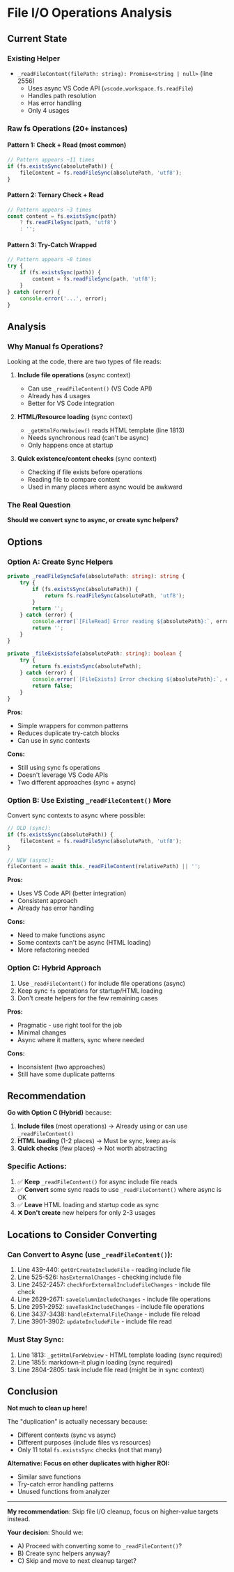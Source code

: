 # File I/O Operations Analysis

## Current State

### Existing Helper
- `_readFileContent(filePath: string): Promise<string | null>` (line 2556)
  - Uses async VS Code API (`vscode.workspace.fs.readFile`)
  - Handles path resolution
  - Has error handling
  - Only 4 usages

### Raw fs Operations (20+ instances)

#### Pattern 1: Check + Read (most common)
```typescript
// Pattern appears ~11 times
if (fs.existsSync(absolutePath)) {
    fileContent = fs.readFileSync(absolutePath, 'utf8');
}
```

#### Pattern 2: Ternary Check + Read
```typescript
// Pattern appears ~3 times
const content = fs.existsSync(path)
    ? fs.readFileSync(path, 'utf8')
    : '';
```

#### Pattern 3: Try-Catch Wrapped
```typescript
// Pattern appears ~8 times
try {
    if (fs.existsSync(path)) {
        content = fs.readFileSync(path, 'utf8');
    }
} catch (error) {
    console.error('...', error);
}
```

## Analysis

### Why Manual fs Operations?

Looking at the code, there are two types of file reads:

1. **Include file operations** (async context)
   - Can use `_readFileContent()` (VS Code API)
   - Already has 4 usages
   - Better for VS Code integration

2. **HTML/Resource loading** (sync context)
   - `_getHtmlForWebview()` reads HTML template (line 1813)
   - Needs synchronous read (can't be async)
   - Only happens once at startup

3. **Quick existence/content checks** (sync context)
   - Checking if file exists before operations
   - Reading file to compare content
   - Used in many places where async would be awkward

### The Real Question

**Should we convert sync to async, or create sync helpers?**

## Options

### Option A: Create Sync Helpers

```typescript
private _readFileSyncSafe(absolutePath: string): string {
    try {
        if (fs.existsSync(absolutePath)) {
            return fs.readFileSync(absolutePath, 'utf8');
        }
        return '';
    } catch (error) {
        console.error(`[FileRead] Error reading ${absolutePath}:`, error);
        return '';
    }
}

private _fileExistsSafe(absolutePath: string): boolean {
    try {
        return fs.existsSync(absolutePath);
    } catch (error) {
        console.error(`[FileExists] Error checking ${absolutePath}:`, error);
        return false;
    }
}
```

**Pros:**
- Simple wrappers for common patterns
- Reduces duplicate try-catch blocks
- Can use in sync contexts

**Cons:**
- Still using sync fs operations
- Doesn't leverage VS Code APIs
- Two different approaches (sync + async)

### Option B: Use Existing `_readFileContent()` More

Convert sync contexts to async where possible:

```typescript
// OLD (sync):
if (fs.existsSync(absolutePath)) {
    fileContent = fs.readFileSync(absolutePath, 'utf8');
}

// NEW (async):
fileContent = await this._readFileContent(relativePath) || '';
```

**Pros:**
- Uses VS Code API (better integration)
- Consistent approach
- Already has error handling

**Cons:**
- Need to make functions async
- Some contexts can't be async (HTML loading)
- More refactoring needed

### Option C: Hybrid Approach

1. Use `_readFileContent()` for include file operations (async)
2. Keep sync `fs` operations for startup/HTML loading
3. Don't create helpers for the few remaining cases

**Pros:**
- Pragmatic - use right tool for the job
- Minimal changes
- Async where it matters, sync where needed

**Cons:**
- Inconsistent (two approaches)
- Still have some duplicate patterns

## Recommendation

**Go with Option C (Hybrid)** because:

1. **Include files** (most operations) → Already using or can use `_readFileContent()`
2. **HTML loading** (1-2 places) → Must be sync, keep as-is
3. **Quick checks** (few places) → Not worth abstracting

### Specific Actions:

1. ✅ **Keep** `_readFileContent()` for async include file reads
2. ✅ **Convert** some sync reads to use `_readFileContent()` where async is OK
3. ✅ **Leave** HTML loading and startup code as sync
4. ❌ **Don't create** new helpers for only 2-3 usages

## Locations to Consider Converting

### Can Convert to Async (use `_readFileContent()`):

1. Line 439-440: `getOrCreateIncludeFile` - reading include file
2. Line 525-526: `hasExternalChanges` - checking include file
3. Line 2452-2457: `checkForExternalIncludeFileChanges` - include file check
4. Line 2629-2671: `saveColumnIncludeChanges` - include file operations
5. Line 2951-2952: `saveTaskIncludeChanges` - include file operations
6. Line 3437-3438: `handleExternalFileChange` - include file reload
7. Line 3901-3902: `updateIncludeFile` - include file read

### Must Stay Sync:

1. Line 1813: `_getHtmlForWebview` - HTML template loading (sync required)
2. Line 1855: markdown-it plugin loading (sync required)
3. Line 2804-2805: task include file read (might be in sync context)

## Conclusion

**Not much to clean up here!**

The "duplication" is actually necessary because:
- Different contexts (sync vs async)
- Different purposes (include files vs resources)
- Only 11 total `fs.existsSync` checks (not that many)

**Alternative: Focus on other duplicates with higher ROI:**
- Similar save functions
- Try-catch error handling patterns
- Unused functions from analyzer

---

**My recommendation**: Skip file I/O cleanup, focus on higher-value targets instead.

**Your decision**: Should we:
- A) Proceed with converting some to `_readFileContent()`?
- B) Create sync helpers anyway?
- C) Skip and move to next cleanup target?
